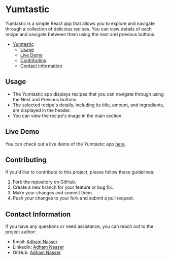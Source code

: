 # Yumtastic

Yumtastic is a simple React app that allows you to explore and navigate through a collection of delicious recipes. You can view details of each recipe and navigate between them using the next and previous buttons.

- [Yumtastic](#yumtastic)
  - [Usage](#usage)
  - [Live Demo](#live-demo)
  - [Contributing](#contributing)
  - [Contact Information](#contact-information)

## Usage

- The Yumtastic app displays recipes that you can navigate through using the Next and Previous buttons.
- The selected recipe's details, including its title, amount, and ingredients, are displayed in the header.
- You can view the recipe's image in the main section.

## Live Demo

You can check out a live demo of the Yumtastic app [here](https://yumtastic.netlify.app/).

## Contributing

If you'd like to contribute to this project, please follow these guidelines:

1. Fork the repository on GitHub.
2. Create a new branch for your feature or bug fix.
3. Make your changes and commit them.
4. Push your changes to your fork and submit a pull request.

## Contact Information

If you have any questions or need assistance, you can reach out to the project author:

- Email: [Adham Nasser](mailto:adhamxiii@gmail.com)
- LinkedIn: [Adham Nasser](https://www.linkedin.com/in/adham-nasser-xiii/)
- GitHub: [Adham Nasser](https://github.com/Adham-XIII)
